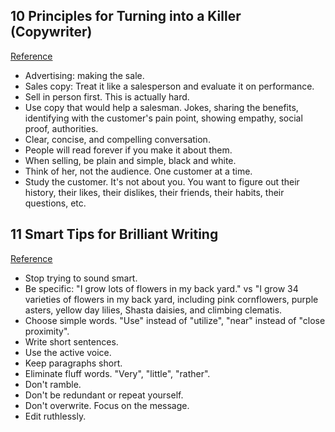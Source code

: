 ## 10 Principles for Turning into a Killer (Copywriter)
[Reference](https://www.copyblogger.com/killer-copywriter/)

- Advertising: making the sale.
- Sales copy: Treat it like a salesperson and evaluate it on performance.
- Sell in person first. This is actually hard.
- Use copy that would help a salesman. Jokes, sharing the benefits, identifying with the customer's pain point, showing empathy, social proof, authorities.
- Clear, concise, and compelling conversation.
- People will read forever if you make it about them.
- When selling, be plain and simple, black and white.
- Think of her, not the audience. One customer at a time.
- Study the customer. It's not about you. You want to figure out their history, their likes, their dislikes, their friends, their habits, their questions, etc.

## 11 Smart Tips for Brilliant Writing
[Reference](https://www.copyblogger.com/brilliant-writing-tips/)

- Stop trying to sound smart.
- Be specific: "I grow lots of flowers in my back yard." vs "I grow 34 varieties of flowers in my back yard, including pink cornflowers, purple asters, yellow day lilies, Shasta daisies, and climbing clematis.
- Choose simple words. "Use" instead of "utilize", "near" instead of "close proximity".
- Write short sentences.
- Use the active voice.
- Keep paragraphs short.
- Eliminate fluff words. "Very", "little", "rather".
- Don't ramble.
- Don't be redundant or repeat yourself.
- Don't overwrite. Focus on the message.
- Edit ruthlessly.

